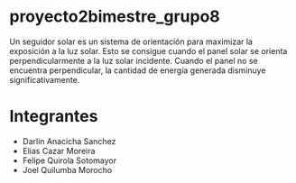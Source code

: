 # proyecto2bimestre_grupo8
Un seguidor solar es un sistema de orientación para maximizar la exposición a la luz solar. Esto se consigue cuando el panel solar se orienta perpendicularmente a la luz solar incidente. Cuando el panel no se encuentra perpendicular, la cantidad de energía generada disminuye significativamente.
# Integrantes
* Darlin Anacicha Sanchez
* Elias Cazar Moreira
* Felipe Quirola Sotomayor
* Joel Quilumba Morocho

